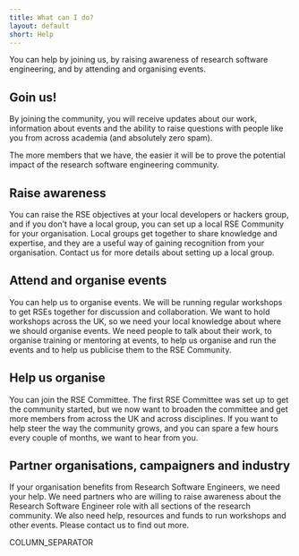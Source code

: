 ```yaml
---
title: What can I do?
layout: default
short: Help
---
```


You can help by joining us, by raising awareness of research software engineering, 
and by attending and organising events.

Goin us!
--------

By joining the community, you will receive updates about our work, 
information about events and the ability to raise questions with people like you from across 
academia (and absolutely zero spam).

The more members that we have, the easier it will be to prove the potential impact of the research 
software engineering community.

Raise awareness
---------------

You can raise the RSE objectives at your local developers or hackers group, and if you don’t have a
local group, you can set up a local RSE Community for your organisation. Local groups get together to
share knowledge and expertise, and they are a useful way of gaining recognition from your organisation. 
Contact us for more details about setting up a local group.

Attend and organise events
--------------------------

You can help us to organise events. We will be running regular workshops to get RSEs together for
discussion and collaboration. We want to hold workshops across the UK, so we need your local knowledge about
where we should organise events. We need people to talk about their work, to organise training or mentoring at
events, to help us organise and run the events and to help us publicise them to the RSE Community.

Help us organise
----------------

You can join the RSE Committee. The first RSE Committee was set up to get the community started,
but we now want to broaden the committee and get more members from across the UK and across disciplines.
If you want to help steer the way the community grows, and you can spare a few hours every couple of months,
we want to hear from you.

Partner organisations, campaigners and industry
-----------------------------------------------

If your organisation benefits from Research Software Engineers, we need your help. We need partners who are
willing to raise awareness about the Research Software Engineer role with all sections of the research community. 
We also need help, resources and funds to run workshops and other events. Please contact us to find out more.

COLUMN_SEPARATOR
